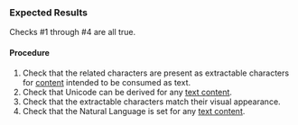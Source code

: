 ### Expected Results
Checks #&#x2060;1 through #&#x2060;4 are all true.
#### Procedure
 1. Check that the related characters are present as extractable characters for [content](https://www.pdfa.org/glossary-of-accessibility-terminology-in-pdf/#c) intended to be consumed as text.
 1. Check that Unicode can be derived for any [text content](https://www.pdfa.org/glossary-of-accessibility-terminology-in-pdf/#text-content).
 1. Check that the extractable characters match their visual appearance.
 1. Check that the Natural Language is set for any [text content](https://www.pdfa.org/glossary-of-accessibility-terminology-in-pdf/#text-content).
